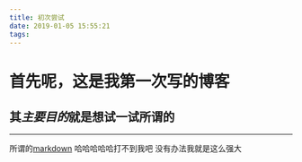 ```yaml
---
title: 初次尝试
date: 2019-01-05 15:55:21
tags:
---
```

# 首先呢，这是我第一次写的博客
## 其*主要目的*就是想试一试**所谓**的
---
所谓的[markdown](www.baidu.com)
哈哈哈哈哈打不到我吧
没有办法我就是这么强大


